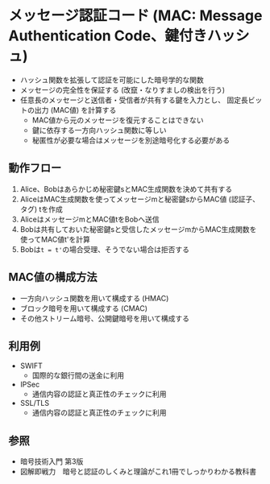 # メッセージ認証コード (MAC: Message Authentication Code、鍵付きハッシュ)
- ハッシュ関数を拡張して認証を可能にした暗号学的な関数
- メッセージの完全性を保証する (改竄・なりすましの検出を行う)
- 任意長のメッセージと送信者・受信者が共有する鍵を入力とし、
  固定長ビットの出力 (MAC値) を計算する
  - MAC値から元のメッセージを復元することはできない
  - 鍵に依存する一方向ハッシュ関数に等しい
  - 秘匿性が必要な場合はメッセージを別途暗号化する必要がある

## 動作フロー
1. Alice、Bobはあらかじめ秘密鍵sとMAC生成関数を決めて共有する
2. AliceはMAC生成関数を使ってメッセージmと秘密鍵sからMAC値 (認証子、タグ) tを作成
3. AliceはメッセージmとMAC値tをBobへ送信
4. Bobは共有しておいた秘密鍵sと受信したメッセージmからMAC生成関数を使ってMAC値t'を計算
5. Bobは`t = t'`の場合受理、そうでない場合は拒否する

## MAC値の構成方法
- 一方向ハッシュ関数を用いて構成する (HMAC)
- ブロック暗号を用いて構成する (CMAC)
- その他ストリーム暗号、公開鍵暗号を用いて構成する

## 利用例
- SWIFT
  - 国際的な銀行間の送金に利用
- IPSec
  - 通信内容の認証と真正性のチェックに利用
- SSL/TLS
  - 通信内容の認証と真正性のチェックに利用

## 参照
- 暗号技術入門 第3版
- 図解即戦力　暗号と認証のしくみと理論がこれ1冊でしっかりわかる教科書
